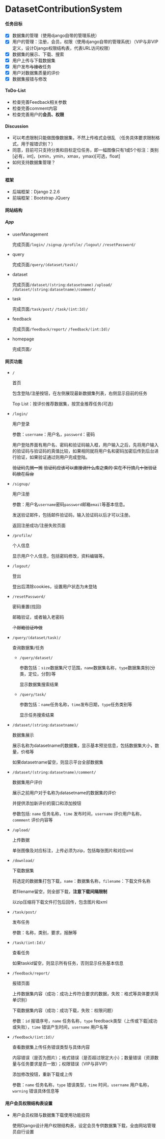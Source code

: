 # DatasetContributionSystem

#### 任务目标

* [x] 数据集的管理（使用django自带的管理系统）
* [x] 用户的管理：注册，会员，权限（使用django自带的管理系统）（VIP与非VIP定义，设计Django权限结构表，代表URL访问权限）
* [x] 数据集的展示、下载、搜索
* [x] 用户上传与下载数据集
* [x] 用户发布~~与接收~~任务
* [x] 用户对数据集质量的评价
* [x] 数据集报错与修改

#### ToDo-List

* 检查完善Feedback相关参数
* 检查完善comment内容
* 检查完善用户的**会员、权限**

#### Discussion

* 可以考虑限制只能做图像数据集，不然上传格式会很乱 （任务具体要求限制格式，用于报错识别？）
* 同意，目前可只支持分类和目标定位任务，即一幅图像只有1或5个标注：类别[必有，int]，(xmin，ymin，xmax，ymax)[可选，float]
* 如何支持数据集管理？
* 

#### 框架

* 后端框架：Django 2.2.6
* 前端框架：Bootstrap JQuery

#### 网站结构

##### App

* userManagement

  完成页面`/login/` `/signup` `/profile/` `/logout/` `/resetPassword/`

* query

  完成页面`/query/(dataset/task)/`

* dataset

  完成页面`/dataset/(string:datasetname)` `/upload/` `/dataset/(string:datasetname)/comment/`

* task

  完成页面`/task/post/` `/task/(int:Id)/`

* feedback

  完成页面`/feedback/report/` `/feedback/(int:Id)/`
  
* homepage

  完成页面`/`

#### 网页功能

* `/` 

  首页

  包含登陆/注册按钮，在左侧展现最新数据集列表，右侧显示目前的任务

  Top List：按评价推荐数据集，按赏金推荐任务(可选)

* `/login/`

  用户登录

  参数：`username`：用户名，`password`：密码

  用户登陆界面有用户名、密码和验证码输入框，用户输入之后，先将用户输入的验证码与验证码的真值比较，如果相同就将用户名和密码加密后传到后台进行验证，如果验证通过则用户完成登陆。

  ~~验证码先搁一搁~~ ~~验证码应该可以直接调什么库之类的 实在不行搞几十张验证码放在后台~~

* `/signup/`

  用户注册

  参数：用户名`username`密码`password`邮箱`email`等基本信息。

  发送验证邮件，包括邮件验证码，输入验证码以后才可以注册。

  返回注册成功/注册失败页面

* `/profile/`

  个人信息

  显示用户个人信息，包括密码修改，资料编辑等。

* `/logout/`

  登出

  登出后清除cookies，设置用户状态为未登陆

* `/resetPassword/`

  密码重置(找回)

  邮箱验证，或者输入老密码

  ~~？邮箱验证咋做~~

* `/query/(dataset/task)/`

  查询数据集/任务

  * `/query/dataset/`

    参数包括：`size`数据集尺寸范围，`name`数据集名称，`type`数据集类别(分类，定位，分割)等

    显示数据集搜索结果

  * `/query/task/`

    参数包括：`name`任务名称，`time`发布日期，`type`任务类别等

    显示任务搜索结果

* `/dataset/(string:datasetname)/`

  数据集展示

  展示名称为datasetname的数据集，显示基本预览信息，包括数据集大小，数量，价格等

  如果datasetname留空，则显示平台全部数据集

* `/dataset/(string:datasetname)/comment/`
  
  数据集用户评价
  
  展示之前用户对于名称为datasetname的数据集的评价
  
  并提供添加新评价的窗口和添加按钮
  
  参数包括: `name` 任务名称，`time` 发布时间，`username` 评价用户名称，`commment` 评价内容等

* `/upload/`

  上传数据

  单张图像及对应标注，上传必须为zip，包括每张图片和对应xml

* `/download/`

  下载数据集

  将选定的数据集打包下载，`name`：数据集名称，`filename`：下载文件名称

  若filename留空，则全部下载，**注意下载间隔限制**

  以zip压缩将下载文件打包后回传，包含图片和xml

* `/task/post/`

  发布任务

  参数：名称，类别，要求，报酬等

* `/task/(int:Id)/`

  查看任务

  如果taskid留空，则显示所有任务，否则显示任务基本信息

* `/feedback/report/`

  报错页面
  
  上传数据集内容（成功：成功上传符合要求的数据，失败：格式等具体要求简单识别）
  
  下载数据集内容（成功：成功下载，失败：权限问题）
  
  参数：`id` 报错序号，`name` 任务名称，`type` feedback类型（上传或下载|成功或失败），`time` 错误产生时间，`username` 用户名等

* `/feedback/(int:Id)/`

  查看数据集上传任务错误类型与具体内容
  
  内容错误（是否为图片）；格式错误（是否超过限定大小）；数量错误（资源数量与任务要求是否一致）；权限错误（VIP与非VIP）
  
  添加修改按钮，重新下载或上传
  
  参数：`name` 任务名称，`type` 错误类型，`time` 时间，`username` 用户名称，`warning` 错误具体信息等
  
  
#### 用户会员权限结构表设置

* 用户会员权限与数据集下载使用功能挂钩

  使用Django设计用户权限结构表，设定会员专供数据集下载，全由网站管理员自行设置
